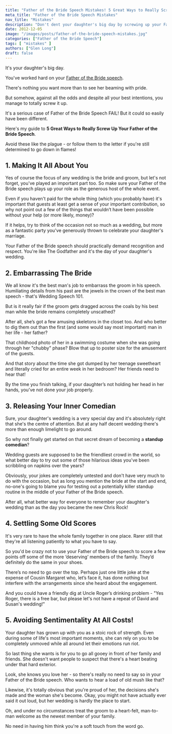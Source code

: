 ```yaml
---
title: "Father of the Bride Speech Mistakes! 5 Great Ways to Really Screw It Up"
meta_title: "Father of the Bride Speech Mistakes"
nav_title: "Mistakes"
description: "Don't dent your daughter's big day by screwing up your Father of the Bride speech. Here's a list of common mistakes you would do well to avoid."
date: 2012-12-05
image: "/images/posts/father-of-the-bride-speech-mistakes.jpg"
categories: ["Father of the Bride Speech"]
tags: [ "mistakes" ]
authors: ["Glen Long"]
draft: false
---
```

It's your daughter's big day.

You've worked hard on your [Father of the Bride speech](/father-of-the-bride-speech/).

There's nothing you want more than to see her beaming with pride.

But somehow, against all the odds and despite all your best intentions, you manage to totally screw it up.

It's a serious case of Father of the Bride Speech FAIL! But it could so easily have been different.

Here's my guide to **5 Great Ways to Really Screw Up Your Father of the Bride Speech**.

Avoid these like the plague - or follow them to the letter if you're still determined to go down in flames!

## 1. Making It All About You

Yes of course the focus of any wedding is the bride and groom, but let's not forget, you've played an important part too. So make sure your Father of the Bride speech plays up your role as the generous host of the whole event.

Even if you haven't paid for the whole thing (which you probably have) it's important that guests at least get a sense of your important contribution, so why not point out a few of the things that wouldn’t have been possible without your help (or more likely, money)?

If it helps, try to think of the occasion not so much as a wedding, but more as a fantastic party you've generously thrown to celebrate your daughter's marriage.

Your Father of the Bride speech should practically demand recognition and respect. You're like The Godfather and it's the day of your daughter's wedding.

## 2. Embarrassing The Bride

We all know it's the best man's job to embarrass the groom in his speech. Humiliating details from his past are the jewels in the crown of the best man speech - that's Wedding Speech 101.

But is it really fair if the groom gets dragged across the coals by his best man while the bride remains completely unscathed?

After all, she’s got a few amusing skeletons in the closet too. And who better to dig them out than the first (and some would say most important) man in her life - her father?

That childhood photo of her in a swimming costume when she was going through her "chubby" phase? Blow that up to poster size for the amusement of the guests.

And that story about the time she got dumped by her teenage sweetheart and literally cried for an entire week in her bedroom? Her friends need to hear that!

By the time you finish talking, if your daughter’s not holding her head in her hands, you’ve not done your job properly.

## 3. Releasing Your Inner Comedian

Sure, your daughter's wedding is a very special day and it's absolutely right that she's the centre of attention. But at any half decent wedding there's more than enough limelight to go around.

So why not finally get started on that secret dream of becoming a **standup comedian**?

Wedding guests are supposed to be the friendliest crowd in the world, so what better day to try out some of those hilarious ideas you've been scribbling on napkins over the years?

Obviously, your jokes are completely untested and don't have very much to do with the occasion, but as long you mention the bride at the start and end, no-one's going to blame you for testing out a potentially killer standup routine in the middle of your Father of the Bride speech.

After all, what better way for everyone to remember your daughter's wedding than as the day you became the new Chris Rock!

## 4. Settling Some Old Scores

It's very rare to have the whole family together in one place. Rarer still that they're all listening patiently to what you have to say.

So you'd be crazy not to use your Father of the Bride speech to score a few points off some of the more ‘deserving’ members of the family. They’d definitely do the same in your shoes.

There’s no need to go over the top. Perhaps just one little joke at the expense of Cousin Margaret who, let’s face it, has done nothing but interfere with the arrangements since she heard about the engagement.

And you could have a friendly dig at Uncle Roger’s drinking problem - "Yes Roger, there is a free bar, but please let's not have a repeat of David and Susan's wedding!"

## 5. Avoiding Sentimentality At All Costs!

Your daughter has grown up with you as a stoic rock of strength. Even during some of life's most important moments, she can rely on you to be completely unmoved while all around let their emotions run riot.

So last thing she wants is for you to go all gooey in front of her family and friends. She doesn't want people to suspect that there's a heart beating under that hard exterior.

Look, she knows you love her - so there's really no need to say so in your Father of the Bride speech. Who wants to hear a load of old mush like that?

Likewise, it's totally obvious that you're proud of her, the decisions she's made and the woman she's become. Okay, you might not have actually ever said it out loud, but her wedding is hardly the place to start.

Oh, and under no circumstances treat the groom to a heart-felt, man-to-man welcome as the newest member of your family.

No need in having him think you're a soft touch from the word go.
